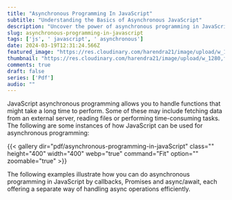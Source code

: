 ```yaml
---
title: "Asynchronous Programming In JavaScript"
subtitle: "Understanding the Basics of Asynchronous JavaScript"
description: "Uncover the power of asynchronous programming in JavaScript with our detailed post."
slug: asynchronous-programming-in-javascript
tags: ['js', ' javascript', ' asynchronous']
date: 2024-03-19T12:31:24.566Z
featured_image: "https://res.cloudinary.com/harendra21/image/upload/w_1920,f_auto/images/asynchronous-programming-in-javascript_j3WCKwW0.png"
thumbnail: "https://res.cloudinary.com/harendra21/image/upload/w_1280,f_auto/images/asynchronous-programming-in-javascript_j3WCKwW0.png"
comments: true
draft: false
series: ['Pdf']
audio: ""
---
```


JavaScript asynchronous programming allows you to handle functions that might take a long time to perform. Some of these may include fetching data from an external server, reading files or performing time-consuming tasks. The following are some instances of how JavaScript can be used for asynchronous programming:

{{< gallery dir="pdf/asynchronous-programming-in-javaScript" class="" height="400" width="400" webp="true" command="Fit" option="" zoomable="true" >}}

The following examples illustrate how you can do asynchronous programming in JavaScript by callbacks, Promises and async/await, each offering a separate way of handling async operations efficiently.